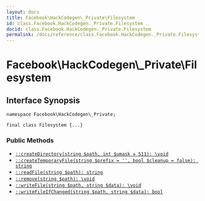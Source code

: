```yaml
---
layout: docs
title: Facebook\HackCodegen\_Private\Filesystem
id: class.Facebook.HackCodegen._Private.Filesystem
docid: class.Facebook.HackCodegen._Private.Filesystem
permalink: /docs/reference/class.Facebook.HackCodegen._Private.Filesystem/
---
```

# Facebook\\HackCodegen\\_Private\\Filesystem




## Interface Synopsis




``` Hack
namespace Facebook\HackCodegen\_Private;

final class Filesystem {...}
```




### Public Methods




+ [` ::createDirectory(string $path, int $umask = 511): \void `](<class.Facebook.HackCodegen._Private.Filesystem.createDirectory.md>)
+ [` ::createTemporaryFile(string $prefix = '', bool $cleanup = false): string `](<class.Facebook.HackCodegen._Private.Filesystem.createTemporaryFile.md>)
+ [` ::readFile(string $path): string `](<class.Facebook.HackCodegen._Private.Filesystem.readFile.md>)
+ [` ::remove(string $path): \void `](<class.Facebook.HackCodegen._Private.Filesystem.remove.md>)
+ [` ::writeFile(string $path, string $data): \void `](<class.Facebook.HackCodegen._Private.Filesystem.writeFile.md>)
+ [` ::writeFileIfChanged(string $path, string $data): bool `](<class.Facebook.HackCodegen._Private.Filesystem.writeFileIfChanged.md>)
